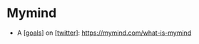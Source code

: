# Mymind
- A [[goals]] on [[twitter]]: https://mymind.com/what-is-mymind

[//begin]: # "Autogenerated link references for markdown compatibility"
[goals]: goals "Goals"
[twitter]: twitter "Twitter"
[//end]: # "Autogenerated link references"